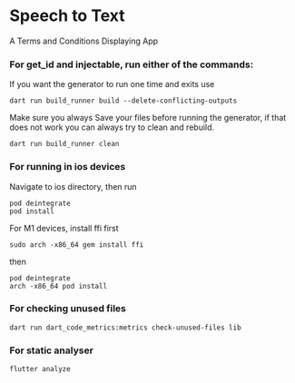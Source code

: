 # Speech to Text

A Terms and Conditions Displaying App

### For get_id and injectable, run either of the commands:

If you want the generator to run one time and exits use

```
dart run build_runner build --delete-conflicting-outputs
```

Make sure you always Save your files before running the generator, if that does not work you can
always try to clean and rebuild.

```
dart run build_runner clean
```

### For running in ios devices

Navigate to ios directory, then run

```
pod deintegrate
pod install
```

For M1 devices, install ffi first

```
sudo arch -x86_64 gem install ffi
```

then

```
pod deintegrate
arch -x86_64 pod install
```

### For checking unused files

```
dart run dart_code_metrics:metrics check-unused-files lib 
``````

### For static analyser

```
flutter analyze 
```


